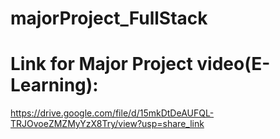 # majorProject_FullStack

# Link for Major Project video(E-Learning): 
https://drive.google.com/file/d/15mkDtDeAUFQL-TRJOvoeZMZMyYzX8Try/view?usp=share_link
